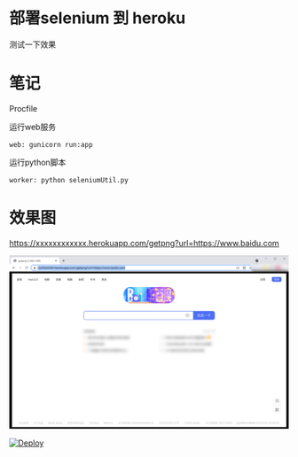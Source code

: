 # 部署selenium 到 heroku

测试一下效果

# 笔记

Procfile

运行web服务
``` 
web: gunicorn run:app
```


运行python脚本
``` 
worker: python seleniumUtil.py
```

# 效果图
https://xxxxxxxxxxxx.herokuapp.com/getpng?url=https://www.baidu.com


![效果图](./img/1.png)

[![Deploy](https://www.herokucdn.com/deploy/button.svg)](https://heroku.com/deploy?template=https://github.com/duolabmeng6/heroku_selenium)
